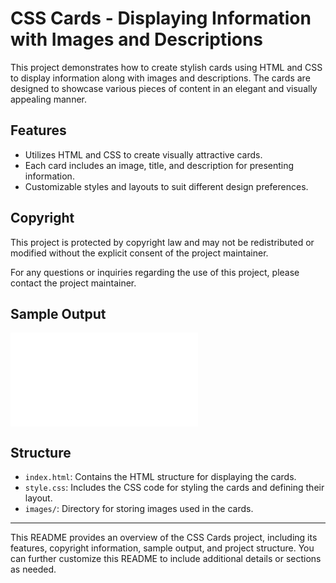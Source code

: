 # CSS Cards - Displaying Information with Images and Descriptions

This project demonstrates how to create stylish cards using HTML and CSS to display information along with images and descriptions. The cards are designed to showcase various pieces of content in an elegant and visually appealing manner.

## Features

- Utilizes HTML and CSS to create visually attractive cards.
- Each card includes an image, title, and description for presenting information.
- Customizable styles and layouts to suit different design preferences.

## Copyright

This project is protected by copyright law and may not be redistributed or modified without the explicit consent of the project maintainer.

For any questions or inquiries regarding the use of this project, please contact the project maintainer.

## Sample Output

![CSS Cards](index.html)

## Structure

- `index.html`: Contains the HTML structure for displaying the cards.
- `style.css`: Includes the CSS code for styling the cards and defining their layout.
- `images/`: Directory for storing images used in the cards.

---

This README provides an overview of the CSS Cards project, including its features, copyright information, sample output, and project structure. You can further customize this README to include additional details or sections as needed.
